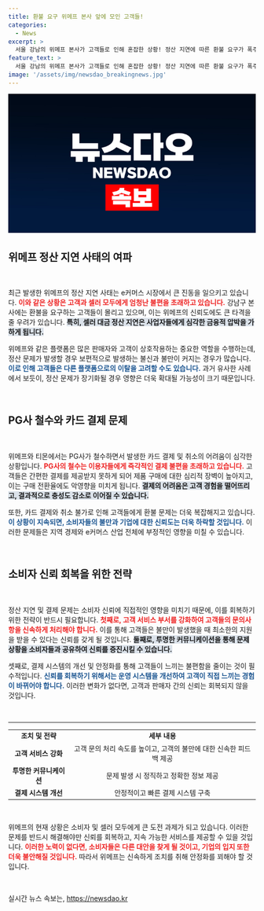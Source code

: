 ```yaml
---
title: 환불 요구 위메프 본사 앞에 모인 고객들!
categories:
  - News
excerpt: >
  서울 강남의 위메프 본사가 고객들로 인해 혼잡한 상황! 정산 지연에 따른 환불 요구가 폭주하며 카드 결제는 마비 상태. 위기 속, 티몬과 큐텐의 셀러 대금 정산 문제는 도대체 무엇이 문제일까?
feature_text: >
  서울 강남의 위메프 본사가 고객들로 인해 혼잡한 상황! 정산 지연에 따른 환불 요구가 폭주하며 카드 결제는 마비 상태. 위기 속, 티몬과 큐텐의 셀러 대금 정산 문제는 도대체 무엇이 문제일까?
image: '/assets/img/newsdao_breakingnews.jpg'
---
```


<p><img src="/assets/img/newsdao_breakingnews.jpg" alt="ontimetimes 속보" /></p>

<h2 data-ke-size="size26">위메프 정산 지연 사태의 여파</h2>

<p data-ke-size="size16">&nbsp;</p>

<p>최근 발생한 위메프의 정산 지연 사태는 e커머스 시장에서 큰 진동을 일으키고 있습니다. <b><span style="color: #ee2323;">이와 같은 상황은 고객과 셀러 모두에게 엄청난 불편을 초래하고 있습니다.</span></b> 강남구 본사에는 환불을 요구하는 고객들이 몰리고 있으며, 이는 위메프의 신뢰도에도 큰 타격을 줄 우려가 있습니다. <b><span style="background-color: #21538527;">특히, 셀러 대금 정산 지연은 사업자들에게 심각한 금융적 압박을 가하게 됩니다.</span></b> </p>

<p>위메프와 같은 플랫폼은 많은 판매자와 고객이 상호작용하는 중요한 역할을 수행하는데, 정산 문제가 발생할 경우 보편적으로 발생하는 불신과 불만이 커지는 경우가 많습니다. <b><span style="color: #1a5490;">이로 인해 고객들은 다른 플랫폼으로의 이탈을 고려할 수도 있습니다.</span></b>  과거 유사한 사례에서 보듯이, 정산 문제가 장기화될 경우 영향은 더욱 확대될 가능성이 크기 때문입니다.</p>

<p data-ke-size="size16">&nbsp;</p>

<h2 data-ke-size="size26">PG사 철수와 카드 결제 문제</h2>

<p data-ke-size="size16">&nbsp;</p>

<p>위메프와 티몬에서는 PG사가 철수하면서 발생한 카드 결제 및 취소의 어려움이 심각한 상황입니다. <b><span style="color: #ee2323;">PG사의 철수는 이용자들에게 즉각적인 결제 불편을 초래하고 있습니다.</span></b> 고객들은 간편한 결제를 제공받지 못하게 되어 제품 구매에 대한 심리적 장벽이 높아지고, 이는 구매 전환율에도 악영향을 미치게 됩니다. <b><span style="background-color: #21538527;">결제의 어려움은 고객 경험을 떨어뜨리고, 결과적으로 충성도 감소로 이어질 수 있습니다.</span></b></p>

<p>또한, 카드 결제와 취소 불가로 인해 고객들에게 환불 문제는 더욱 복잡해지고 있습니다. <b><span style="color: #1a5490;">이 상황이 지속되면, 소비자들의 불만과 기업에 대한 신뢰도는 더욱 하락할 것입니다.</span></b> 이러한 문제들은 지역 경제와 e커머스 산업 전체에 부정적인 영향을 미칠 수 있습니다.</p>

<p data-ke-size="size16">&nbsp;</p>

<h2 data-ke-size="size26">소비자 신뢰 회복을 위한 전략</h2>

<p data-ke-size="size16">&nbsp;</p>

<p>정산 지연 및 결제 문제는 소비자 신뢰에 직접적인 영향을 미치기 때문에, 이를 회복하기 위한 전략이 반드시 필요합니다. <b><span style="color: #ee2323;">첫째로, 고객 서비스 부서를 강화하여 고객들의 문의사항을 신속하게 처리해야 합니다.</span></b> 이를 통해 고객들은 불만이 발생했을 때 최소한의 지원을 받을 수 있다는 신뢰를 갖게 될 것입니다. <b><span style="background-color: #21538527;">둘째로, 투명한 커뮤니케이션을 통해 문제 상황을 소비자들과 공유하여 신뢰를 증진시킬 수 있습니다.</span></b></p>

<p>셋째로, 결제 시스템의 개선 및 안정화를 통해 고객들이 느끼는 불편함을 줄이는 것이 필수적입니다. <b><span style="color: #1a5490;">신뢰를 회복하기 위해서는 운영 시스템을 개선하여 고객이 직접 느끼는 경험이 바뀌어야 합니다.</span></b> 이러한 변화가 없다면, 고객과 판매자 간의 신뢰는 회복되지 않을 것입니다.</p>

<p data-ke-size="size16">&nbsp;</p>

<hr>

<table style="width: 100%; border-collapse: collapse;">
<tr>
<td style="text-align: center; height: 17px;"><b>조치 및 전략</b></td>
<td style="text-align: center; height: 17px;"><b>세부 내용</b></td>
</tr>
<tr>
<td style="text-align: center; height: 17px;"><b>고객 서비스 강화</b></td>
<td style="text-align: center; height: 17px;">고객 문의 처리 속도를 높이고, 고객의 불만에 대한 신속한 피드백 제공</td>
</tr>
<tr>
<td style="text-align: center; height: 17px;"><b>투명한 커뮤니케이션</b></td>
<td style="text-align: center; height: 17px;">문제 발생 시 정직하고 정확한 정보 제공</td>
</tr>
<tr>
<td style="text-align: center; height: 17px;"><b>결제 시스템 개선</b></td>
<td style="text-align: center; height: 17px;">안정적이고 빠른 결제 시스템 구축</td>
</tr>
</table>

<p data-ke-size="size16">&nbsp;</p>

<p>위메프의 현재 상황은 소비자 및 셀러 모두에게 큰 도전 과제가 되고 있습니다. 이러한 문제를 반드시 해결해야만 신뢰를 회복하고, 지속 가능한 서비스를 제공할 수 있을 것입니다. <b><span style="color: #ee2323;">이러한 노력이 없다면, 소비자들은 다른 대안을 찾게 될 것이고, 기업의 입지 또한 더욱 불안해질 것입니다.</span></b> 따라서 위메프는 신속하게 조치를 취해 안정화를 꾀해야 할 것입니다.</p>

<p data-ke-size="size16">&nbsp;</p>
실시간 뉴스 속보는, <a href="https://newsdao.kr" rel="dofollow">https://newsdao.kr</a>


